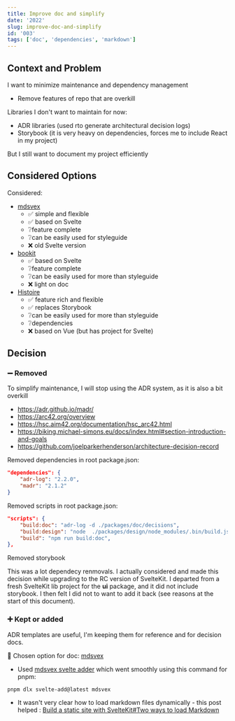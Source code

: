```yaml
---
title: Improve doc and simplify
date: '2022'
slug: improve-doc-and-simplify
id: '003'
tags: ['doc', 'dependencies', 'markdown']
---
```


## Context and Problem

I want to minimize maintenance and dependency management

- Remove features of repo that are overkill

Libraries I don't want to maintain for now:

- ADR libraries (used rto generate architectural decision logs)
- Storybook (it is very heavy on dependencies, forces me to include React in my project)

But I still want to document my project efficiently

## Considered Options

Considered:

- [mdsvex](https://mdsvex.pngwn.io/)
  - ✅ simple and flexible
  - ✅ based on Svelte
  - ❔feature complete
  - ❔can be easily used for styleguide
  - ❌ old Svelte version
- [bookit](https://github.com/leveluptuts/bookit)
  - ✅ based on Svelte
  - ❔feature complete
  - ❔can be easily used for more than styleguide
  - ❌ light on doc
- [Histoire](https://histoire.dev/)
  - ✅ feature rich and flexible
  - ✅ replaces Storybook
  - ❔can be easily used for more than styleguide
  - ❔dependencies
  - ❌ based on Vue (but has project for Svelte)

## Decision

### ➖ Removed

To simplify maintenance, I will stop using the ADR system, as it is also a bit overkill

- https://adr.github.io/madr/
- https://arc42.org/overview
- https://hsc.aim42.org/documentation/hsc_arc42.html
- https://biking.michael-simons.eu/docs/index.html#section-introduction-and-goals
- https://github.com/joelparkerhenderson/architecture-decision-record

Removed dependencies in root package.json:

```json
"dependencies": {
	"adr-log": "2.2.0",
	"madr": "2.1.2"
}
```

Removed scripts in root package.json:

```json
"scripts": {
    "build:doc": "adr-log -d ./packages/doc/decisions",
    "build:design": "node  ./packages/design/node_modules/.bin/build.js",
    "build": "npm run build:doc",
},
```

Removed storybook

This was a lot dependecy renmovals. I actually considered and made this decision while upgrading to the RC version of SvelteKit.
I departed from a fresh SvelteKit lib project for the **ui** package, and it did not include storybook. I then felt I did not to want to add it back (see reasons at the start of this document).

### ➕ Kept or added

ADR templates are useful, I'm keeping them for reference and for decision docs.

🚧 Chosen option for doc: [mdsvex](https://mdsvex.pngwn.io/)

- Used [mdsvex svelte adder](https://github.com/svelte-add/mdsvex) which went smoothly using this command for pnpm:

```bash
pnpm dlx svelte-add@latest mdsvex
```

- It wasn't very clear how to load markdown files dynamically - this post helped : [Build a static site with SvelteKit#Two ways to load Markdown](https://joshcollinsworth.com/blog/build-static-sveltekit-markdown-blog#two-ways-to-load-markdown)
